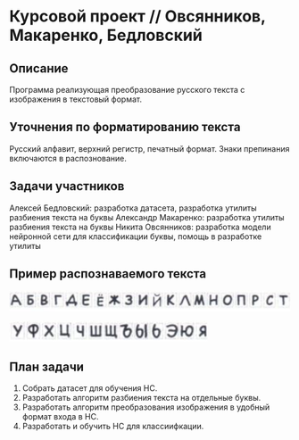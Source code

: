 # Курсовой проект // Овсянников, Макаренко, Бедловский   

## Описание 
Программа реализующая преобразование русского текста с изображения в текстовый формат.
## Уточнения по форматированию текста 
Русский алфавит, верхний регистр, печатный формат. Знаки препинания включаются в распознование.  
## Задачи участников
Алексей Бедловский: разработка датасета, разработка утилиты разбиения текста на буквы 
Александр Макаренко: разработка утилиты разбиения текста на буквы 
Никита Овсянников: разработка модели нейронной сети для классификации буквы, помощь в разработке утилиты
## Пример распознаваемого текста

![буквы](./images/image1.png)

![буквы](./images/image2.png)

## План задачи 

1. Собрать датасет для обучения НС.
2. Разработать алгоритм разбиения текста на отдельные буквы. 
3. Разработать алгоритм преобразования изображения в удобный формат входа в НС.
4. Разработать и обучить НС для классиифкации.
